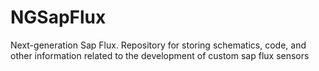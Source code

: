 # NGSapFlux
Next-generation Sap Flux.  Repository for storing schematics, code, and other information related to the development of custom sap flux sensors
